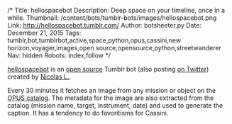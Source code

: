 /*
Title: hellospacebot
Description: Deep space on your timeline, once in a while.
Thumbnail: /content/bots/tumblr-bots/images/hellospacebot.png
Link: http://hellospacebot.tumblr.com/
Author: botsheeter.py
Date: December 21, 2015
Tags: tumblr,bot,tumblrbot,active,space,python,opus,cassini,new horizon,voyager,images,open source,opensource,python,streetwanderer
Nav: hidden
Robots: index,follow
*/

[hellospacebot](http://hellospacebot.tumblr.com/) is an [open source](https://github.com/StreetWanderer/HelloSpaceBot) Tumblr bot (also posting [on Twitter](https://twitter.com/HelloSpaceBot)) created by [Nicolas L.](https://twitter.com/StreetWanderer). 

Every 30 minutes it fetches an image from any mission or object on the [OPUS catalog](http://pds-rings-tools.seti.org/opus/). The metadata for the image are also extracted from the catalog (mission name, target, instrument, date) and used to generate the caption. It has a tendency to do favoritisms for Cassini.

